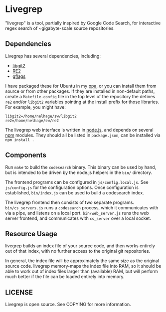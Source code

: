 Livegrep
========

"livegrep" is a tool, partially inspired by Google Code Search, for
interactive regex search of ~gigabyte-scale source repositories.

Dependencies
------------

Livegrep has several dependencies, including:

 - [libgit2][libgit2]
 - [RE2][re2]
 - [gflags][gflags]


I have packaged these for Ubuntu in my [ppa][lg-ppa], or you can
install them from source or from other packages. If they are installed
in non-default paths, create a `Makefile.config` file in the top level
of the repository the defines `re2` and/or `libgit2` variables
pointing at the install prefix for those libraries. For example, you
might have:

    libgit2=/home/nelhage/sw/libgit2
    re2=/home/nelhage/sw/re2

[libgit2]: http://libgit2.github.com/
[re2]: http://code.google.com/p/re2/
[gflags]: https://code.google.com/p/gflags/?redir=1
[lg-ppa]: https://launchpad.net/~nelhage/+archive/livegrep

The livegrep web interface is written in [node.js][node], and depends
on several [npm][npm] modules. They should all be listed in
`package.json`, can be installed via `npm install .`

[node]: http://nodejs.org/
[npm]: https://npmjs.org/

Components
----------

Run `make` to build the `codesearch` binary. This binary can be used
by hand, but is intended to be driven by the node.js helpers in the
`bin/` directory.

The frontend programs can be configured in `js/config.local.js`. See
`js/config.js` for the configuration options. Once configuration is
established, `bin/index.js` can be used to build a codesearch index.

The livegrep frontend then consists of two separate
programs. `bin/cs_servers.js` runs a `codesearch` process, which it
communicates with via a pipe, and listens on a local
port. `bin/web_server.js` runs the web server frontend, and
communicates with `cs_server` over a local socket.

Resource Usage
--------------

livegrep builds an index file of your source code, and then works
entirely out of that index, with no further access to the original git
repositories.

In general, the index file will be approximately the same size as the
original source code. livegrep memory-maps the index file into RAM, so
it should be able to work out of index files larger than (available)
RAM, but will perform much better if the file can be loaded entirely
into memory.


LICENSE
-------

Livegrep is open source. See COPYING for more information.
